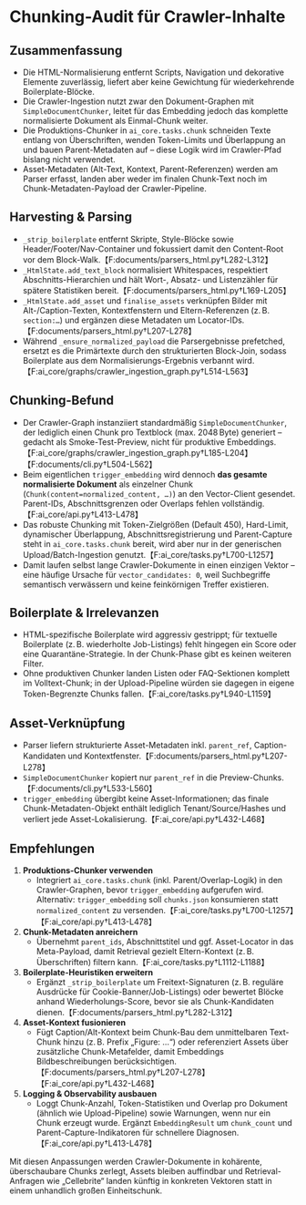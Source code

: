 # Chunking-Audit für Crawler-Inhalte

## Zusammenfassung
- Die HTML-Normalisierung entfernt Scripts, Navigation und dekorative Elemente zuverlässig, liefert aber keine Gewichtung für wiederkehrende Boilerplate-Blöcke.
- Die Crawler-Ingestion nutzt zwar den Dokument-Graphen mit `SimpleDocumentChunker`, leitet für das Embedding jedoch das komplette normalisierte Dokument als Einmal-Chunk weiter.
- Die Produktions-Chunker in `ai_core.tasks.chunk` schneiden Texte entlang von Überschriften, wenden Token-Limits und Überlappung an und bauen Parent-Metadaten auf – diese Logik wird im Crawler-Pfad bislang nicht verwendet.
- Asset-Metadaten (Alt-Text, Kontext, Parent-Referenzen) werden am Parser erfasst, landen aber weder im finalen Chunk-Text noch im Chunk-Metadaten-Payload der Crawler-Pipeline.

## Harvesting & Parsing
- `_strip_boilerplate` entfernt Skripte, Style-Blöcke sowie Header/Footer/Nav-Container und fokussiert damit den Content-Root vor dem Block-Walk.【F:documents/parsers_html.py†L282-L312】
- `_HtmlState.add_text_block` normalisiert Whitespaces, respektiert Abschnitts-Hierarchien und hält Wort-, Absatz- und Listenzähler für spätere Statistiken bereit.【F:documents/parsers_html.py†L169-L205】
- `_HtmlState.add_asset` und `finalise_assets` verknüpfen Bilder mit Alt-/Caption-Texten, Kontextfenstern und Eltern-Referenzen (z. B. `section:…`) und ergänzen diese Metadaten um Locator-IDs.【F:documents/parsers_html.py†L207-L278】
- Während `_ensure_normalized_payload` die Parsergebnisse prefetched, ersetzt es die Primärtexte durch den strukturierten Block-Join, sodass Boilerplate aus dem Normalisierungs-Ergebnis verbannt wird.【F:ai_core/graphs/crawler_ingestion_graph.py†L514-L563】

## Chunking-Befund
- Der Crawler-Graph instanziiert standardmäßig `SimpleDocumentChunker`, der lediglich einen Chunk pro Textblock (max. 2048 Byte) generiert – gedacht als Smoke-Test-Preview, nicht für produktive Embeddings.【F:ai_core/graphs/crawler_ingestion_graph.py†L185-L204】【F:documents/cli.py†L504-L562】
- Beim eigentlichen `trigger_embedding` wird dennoch **das gesamte normalisierte Dokument** als einzelner Chunk (`Chunk(content=normalized_content, …)`) an den Vector-Client gesendet. Parent-IDs, Abschnittsgrenzen oder Overlaps fehlen vollständig.【F:ai_core/api.py†L413-L478】
- Das robuste Chunking mit Token-Zielgrößen (Default 450), Hard-Limit, dynamischer Überlappung, Abschnittsregistrierung und Parent-Capture steht in `ai_core.tasks.chunk` bereit, wird aber nur in der generischen Upload/Batch-Ingestion genutzt.【F:ai_core/tasks.py†L700-L1257】
- Damit laufen selbst lange Crawler-Dokumente in einen einzigen Vektor – eine häufige Ursache für `vector_candidates: 0`, weil Suchbegriffe semantisch verwässern und keine feinkörnigen Treffer existieren.

## Boilerplate & Irrelevanzen
- HTML-spezifische Boilerplate wird aggressiv gestrippt; für textuelle Boilerplate (z. B. wiederholte Job-Listings) fehlt hingegen ein Score oder eine Quarantäne-Strategie. In der Chunk-Phase gibt es keinen weiteren Filter.
- Ohne produktiven Chunker landen Listen oder FAQ-Sektionen komplett im Volltext-Chunk; in der Upload-Pipeline würden sie dagegen in eigene Token-Begrenzte Chunks fallen.【F:ai_core/tasks.py†L940-L1159】

## Asset-Verknüpfung
- Parser liefern strukturierte Asset-Metadaten inkl. `parent_ref`, Caption-Kandidaten und Kontextfenster.【F:documents/parsers_html.py†L207-L278】
- `SimpleDocumentChunker` kopiert nur `parent_ref` in die Preview-Chunks.【F:documents/cli.py†L533-L560】
- `trigger_embedding` übergibt keine Asset-Informationen; das finale Chunk-Metadaten-Objekt enthält lediglich Tenant/Source/Hashes und verliert jede Asset-Lokalisierung.【F:ai_core/api.py†L432-L468】

## Empfehlungen
1. **Produktions-Chunker verwenden**  
   - Integriert `ai_core.tasks.chunk` (inkl. Parent/Overlap-Logik) in den Crawler-Graphen, bevor `trigger_embedding` aufgerufen wird. Alternativ: `trigger_embedding` soll `chunks.json` konsumieren statt `normalized_content` zu versenden.【F:ai_core/tasks.py†L700-L1257】【F:ai_core/api.py†L413-L478】
2. **Chunk-Metadaten anreichern**  
   - Übernehmt `parent_ids`, Abschnittstitel und ggf. Asset-Locator in das Meta-Payload, damit Retrieval gezielt Eltern-Kontext (z. B. Überschriften) filtern kann.【F:ai_core/tasks.py†L1112-L1188】
3. **Boilerplate-Heuristiken erweitern**  
   - Ergänzt `_strip_boilerplate` um Freitext-Signaturen (z. B. reguläre Ausdrücke für Cookie-Banner/Job-Listings) oder bewertet Blöcke anhand Wiederholungs-Score, bevor sie als Chunk-Kandidaten dienen.【F:documents/parsers_html.py†L282-L312】
4. **Asset-Kontext fusionieren**  
   - Fügt Caption/Alt-Kontext beim Chunk-Bau dem unmittelbaren Text-Chunk hinzu (z. B. Prefix „Figure: …“) oder referenziert Assets über zusätzliche Chunk-Metafelder, damit Embeddings Bildbeschreibungen berücksichtigen.【F:documents/parsers_html.py†L207-L278】【F:ai_core/api.py†L432-L468】
5. **Logging & Observability ausbauen**  
   - Loggt Chunk-Anzahl, Token-Statistiken und Overlap pro Dokument (ähnlich wie Upload-Pipeline) sowie Warnungen, wenn nur ein Chunk erzeugt wurde. Ergänzt `EmbeddingResult` um `chunk_count` und Parent-Capture-Indikatoren für schnellere Diagnosen.【F:ai_core/api.py†L413-L478】

Mit diesen Anpassungen werden Crawler-Dokumente in kohärente, überschaubare Chunks zerlegt, Assets bleiben auffindbar und Retrieval-Anfragen wie „Cellebrite“ landen künftig in konkreten Vektoren statt in einem unhandlich großen Einheitschunk.
